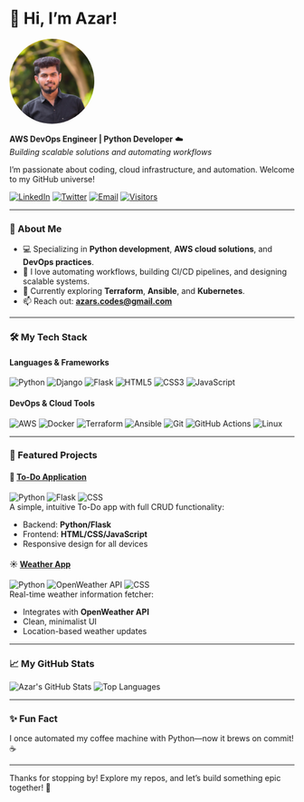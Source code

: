 # 👋 Hi, I’m Azar!

<img src="https://github.com/AzarCodes/AzarCodes/raw/main/profile-photo.png" alt="Azar's Profile Photo" style="border-radius: 50%; width: 150px; height: 150px;">

**AWS DevOps Engineer | Python Developer** ☁️  
*Building scalable solutions and automating workflows*

I’m passionate about coding, cloud infrastructure, and automation. Welcome to my GitHub universe!

[![LinkedIn](https://img.shields.io/badge/LinkedIn-0A66C2?style=for-the-badge&logo=linkedin&logoColor=white)](https://www.linkedin.com/in/azar-s-397111302/)
[![Twitter](https://img.shields.io/badge/Twitter-1DA1F2?style=for-the-badge&logo=twitter&logoColor=white)](https://x.com/Azar_uddhin?t=s69I0XoWNS6xpxWqPem3Yw&s=09)
[![Email](https://img.shields.io/badge/Email-EA4335?style=for-the-badge&logo=gmail&logoColor=white)](mailto:azars.codes@gmail.com)
[![Visitors](https://visitor-badge.glitch.me/badge?page_id=AzarCodes.AzarCodes)](https://github.com/AzarCodes)

---

### 🌟 About Me
- 💻 Specializing in **Python development**, **AWS cloud solutions**, and **DevOps practices**.
- 🔧 I love automating workflows, building CI/CD pipelines, and designing scalable systems.
- 🌱 Currently exploring **Terraform**, **Ansible**, and **Kubernetes**.
- 📫 Reach out: **azars.codes@gmail.com**

---

### 🛠️ My Tech Stack

#### Languages & Frameworks
![Python](https://img.shields.io/badge/Python-3776AB?style=for-the-badge&logo=python&logoColor=white)
![Django](https://img.shields.io/badge/Django-092E20?style=for-the-badge&logo=django&logoColor=white)
![Flask](https://img.shields.io/badge/Flask-000000?style=for-the-badge&logo=flask&logoColor=white)
![HTML5](https://img.shields.io/badge/HTML5-E34F26?style=for-the-badge&logo=html5&logoColor=white)
![CSS3](https://img.shields.io/badge/CSS3-1572B6?style=for-the-badge&logo=css3&logoColor=white)
![JavaScript](https://img.shields.io/badge/JavaScript-F7DF1E?style=for-the-badge&logo=javascript&logoColor=black)

#### DevOps & Cloud Tools
![AWS](https://img.shields.io/badge/AWS-232F3E?style=for-the-badge&logo=amazonaws&logoColor=white)
![Docker](https://img.shields.io/badge/Docker-2496ED?style=for-the-badge&logo=docker&logoColor=white)
![Terraform](https://img.shields.io/badge/Terraform-623CE4?style=for-the-badge&logo=terraform&logoColor=white)
![Ansible](https://img.shields.io/badge/Ansible-EE0000?style=for-the-badge&logo=ansible&logoColor=white)
![Git](https://img.shields.io/badge/Git-F05032?style=for-the-badge&logo=git&logoColor=white)
![GitHub Actions](https://img.shields.io/badge/GitHub_Actions-2088FF?style=for-the-badge&logo=github-actions&logoColor=white)
![Linux](https://img.shields.io/badge/Linux-FCC624?style=for-the-badge&logo=linux&logoColor=black)

---

### 🚀 Featured Projects

#### 📝 [To-Do Application](https://github.com/AzarCodes/To-Do-Application)
![Python](https://img.shields.io/badge/Python-3776AB?style=flat&logo=python&logoColor=white)
![Flask](https://img.shields.io/badge/Flask-000000?style=flat&logo=flask&logoColor=white)
![CSS](https://img.shields.io/badge/CSS3-1572B6?style=flat&logo=css3&logoColor=white)  
A simple, intuitive To-Do app with full CRUD functionality:  
- Backend: **Python/Flask**  
- Frontend: **HTML/CSS/JavaScript**  
- Responsive design for all devices

#### ☀️ [Weather App](https://github.com/AzarCodes/weather-app)
![Python](https://img.shields.io/badge/Python-3776AB?style=flat&logo=python&logoColor=white)
![OpenWeather API](https://img.shields.io/badge/OpenWeather-EE7600?style=flat&logo=openweathermap&logoColor=white)
![CSS](https://img.shields.io/badge/CSS3-1572B6?style=flat&logo=css3&logoColor=white)  
Real-time weather information fetcher:  
- Integrates with **OpenWeather API**  
- Clean, minimalist UI  
- Location-based weather updates

---

### 📈 My GitHub Stats
![Azar's GitHub Stats](https://github-readme-stats.vercel.app/api?username=AzarCodes&show_icons=true&theme=dracula&count_private=true&cache_buster=125)
![Top Languages](https://github-readme-stats.vercel.app/api/top-langs/?username=AzarCodes&layout=compact&theme=dracula&langs_count=6)

---

### ✨ Fun Fact
I once automated my coffee machine with Python—now it brews on commit! ☕

---

Thanks for stopping by! Explore my repos, and let’s build something epic together! 🚀
